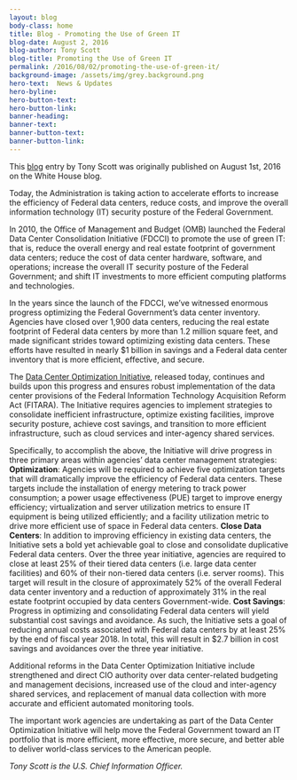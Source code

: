 ```yaml
---
layout: blog
body-class: home
title: Blog - Promoting the Use of Green IT
blog-date: August 2, 2016
blog-author: Tony Scott
blog-title: Promoting the Use of Green IT
permalink: /2016/08/02/promoting-the-use-of-green-it/
background-image: /assets/img/grey.background.png
hero-text:  News & Updates
hero-byline:
hero-button-text: 
hero-button-link: 
banner-heading: 
banner-text: 
banner-button-text: 
banner-button-link: 
---
```

This <A HREF="https://www.whitehouse.gov/blog/2016/08/01/promoting-use-green-it">blog</A> entry by Tony Scott was originally published on August 1st, 2016 on the White House blog.

Today, the Administration is taking action to accelerate efforts to increase the efficiency of Federal data centers, reduce costs, and improve the overall information technology (IT) security posture of the Federal Government.

In 2010, the Office of Management and Budget (OMB) launched the Federal Data Center Consolidation Initiative (FDCCI) to promote the use of green IT: that is, reduce the overall energy and real estate footprint of government data centers; reduce the cost of data center hardware, software, and operations; increase the overall IT security posture of the Federal Government; and shift IT investments to more efficient computing platforms and technologies.

In the years since the launch of the FDCCI, we’ve witnessed enormous progress optimizing the Federal Government’s data center inventory.  Agencies have closed over 1,900 data centers, reducing the real estate footprint of Federal data centers by more than 1.2 million square feet, and made significant strides toward optimizing existing data centers.  These efforts have resulted in nearly $1 billion in savings and a Federal data center inventory that is more efficient, effective, and secure.

The <A HREF="https://www.whitehouse.gov/sites/default/files/omb/memoranda/2016/m_16_19_1.pdf">Data Center Optimization Initiative</A>, released today, continues and builds upon this progress and ensures robust implementation of the data center provisions of the Federal Information Technology Acquisition Reform Act (FITARA). The Initiative requires agencies to implement strategies to consolidate inefficient infrastructure, optimize existing facilities, improve security posture, achieve cost savings, and transition to more efficient infrastructure, such as cloud services and inter-agency shared services.

Specifically, to accomplish the above, the Initiative will drive progress in three primary areas within agencies’ data center management strategies:
<B>Optimization</B>: Agencies will be required to achieve five optimization targets that will dramatically improve the efficiency of Federal data centers. These targets include the installation of energy metering to track power consumption; a power usage effectiveness (PUE) target to improve energy efficiency; virtualization and server utilization metrics to ensure IT equipment is being utilized efficiently; and a facility utilization metric to drive more efficient use of space in Federal data centers.
<B>Close Data Centers</B>: In addition to improving efficiency in existing data centers, the Initiative sets a bold yet achievable goal to close and consolidate duplicative Federal data centers.  Over the three year initiative, agencies are required to close at least 25% of their tiered data centers (i.e. large data center facilities) and 60% of their non-tiered data centers (i.e. server rooms). This target will result in the closure of approximately 52% of the overall Federal data center inventory and a reduction of approximately 31% in the real estate footprint occupied by data centers Government-wide.
<B>Cost Savings</B>: Progress in optimizing and consolidating Federal data centers will yield substantial cost savings and avoidance.  As such, the Initiative sets a goal of reducing annual costs associated with Federal data centers by at least 25% by the end of fiscal year 2018.  In total, this will result in $2.7 billion in cost savings and avoidances over the three year initiative.

Additional reforms in the Data Center Optimization Initiative include strengthened and direct CIO authority over data center-related budgeting and management decisions, increased use of the cloud and inter-agency shared services, and replacement of manual data collection with more accurate and efficient automated monitoring tools.

The important work agencies are undertaking as part of the Data Center Optimization Initiative will help move the Federal Government toward an IT portfolio that is more efficient, more effective, more secure, and better able to deliver world-class services to the American people.

 <I>Tony Scott is the U.S. Chief Information Officer.</I>
